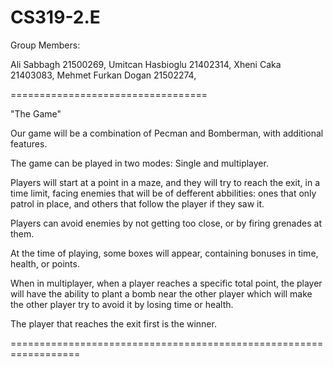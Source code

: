 # CS319-2.E


Group Members:

Ali Sabbagh 21500269,
Umitcan Hasbioglu 21402314,
Xheni Caka 21403083,
Mehmet Furkan Dogan 21502274,

==================================

"The Game"

Our game will be a combination of Pecman and Bomberman, with additional features.

The game can be played in two modes: Single and multiplayer.

Players will start at a point in a maze, and they will try to reach the exit, in a time limit, facing enemies that will be of defferent abbilities: ones that only patrol in place, and others that follow the player if they saw it.

Players can avoid enemies by not getting too close, or by firing grenades at them.

At the time of playing, some boxes will appear, containing bonuses in time, health, or points.

When in multiplayer, when a player reaches a specific total point, the player will have the ability to plant a bomb near the other player which will make the other player try to avoid it by losing time or health.

The player that reaches the exit first is the winner.

==================================================================




